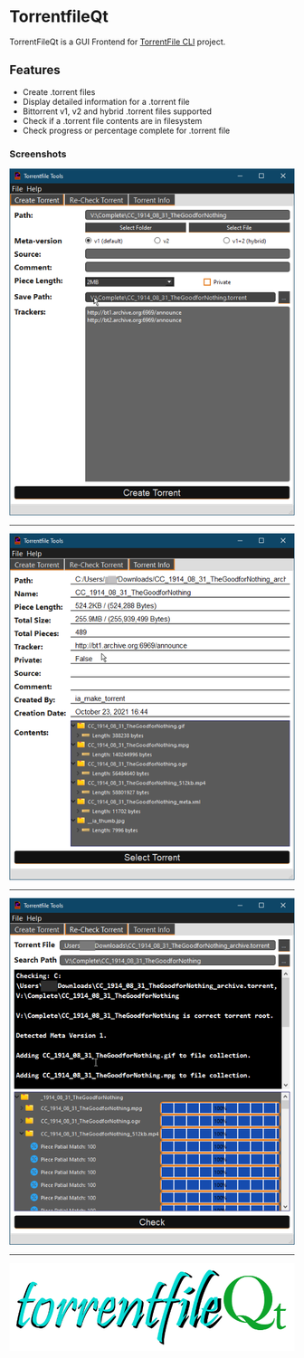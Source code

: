 # TorrentfileQt

TorrentFileQt is a GUI Frontend for [TorrentFile CLI](https://github.com/alexpdev/torrentfile) project.

## Features

- Create .torrent files
- Display detailed information for a .torrent file
- Bittorrent v1, v2 and hybrid .torrent files supported
- Check if a .torrent file contents are in filesystem
- Check progress or percentage complete for .torrent file

### Screenshots

![CreateTabScreenShot.png](./assets/CreateTabScreenShot.png)

-------

![InfoTabScreenShot.png](./assets/InfoTabScreenShot.png)

-------

![InfoTabScreenShot.png](./assets/CheckTabScreenShot.png)

-------

![torrentfile.png](./assets/torrentfile.png)
